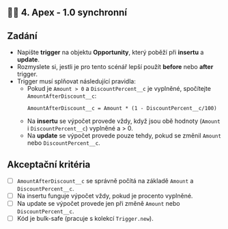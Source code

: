 ## 🧑‍💻 4. Apex - 1.0 synchronní 

## Zadání
- Napište **trigger** na objektu **Opportunity**, který poběží při **insertu** a **update**.
- Rozmyslete si, jestli je pro tento scénář lepší použít **before** nebo **after** trigger.  
- Trigger musí splňovat následující pravidla:  
  - Pokud je `Amount > 0` a `DiscountPercent__c` je vyplněné, spočítejte `AmountAfterDiscount__c`:
    ```
    AmountAfterDiscount__c = Amount * (1 - DiscountPercent__c/100)
    ```
  - Na **insertu** se výpočet provede vždy, když jsou obě hodnoty (`Amount` i `DiscountPercent__c`) vyplněné a > 0.  
  - Na **update** se výpočet provede pouze tehdy, pokud se změnil `Amount` nebo `DiscountPercent__c`.  

## Akceptační kritéria
- [ ] `AmountAfterDiscount__c` se správně počítá na základě `Amount` a `DiscountPercent__c`.  
- [ ] Na insertu funguje výpočet vždy, pokud je procento vyplněné.  
- [ ] Na update se výpočet provede jen při změně `Amount` nebo `DiscountPercent__c`.  
- [ ] Kód je bulk-safe (pracuje s kolekcí `Trigger.new`). 
